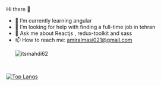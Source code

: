 Hi there 👋

- 🌱 I’m currently learning angular
- 🤔 I’m looking for help with finding a full-time job in tehran
- 💬 Ask me about Reactjs , redux-toolkit and sass
- 📫 How to reach me: amiralmasi021@gmail.com
      <p align="left"> <img src="https://komarev.com/ghpvc/?username=itsmahdi62&label=Profile%20views&color=0e75b6&style=flat" alt="itsmahdi62" /> </p>

 <br>





[![Top Langs](https://github-readme-stats.vercel.app/api/top-langs/?username=itsmahdi62&layout=donut)](https://github.com/itsmahdi62/github-readme-stats)

